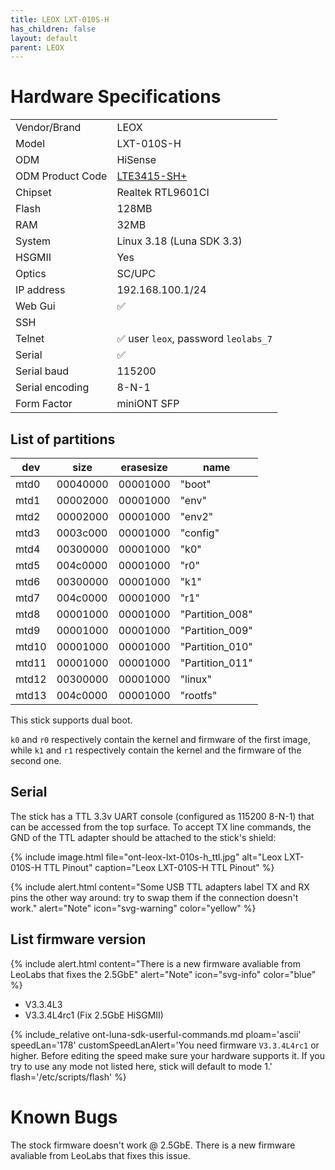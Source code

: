 ```yaml
---
title: LEOX LXT-010S-H
has_children: false
layout: default
parent: LEOX
---
```


# Hardware Specifications

|                  |                                         |
| ---------------- | --------------------------------------- |
| Vendor/Brand     | LEOX                                    |
| Model            | LXT-010S-H                              |
| ODM              | HiSense                                 |
| ODM Product Code | [LTE3415-SH+](/ont-hisense-lte3415-sh+) |
| Chipset          | Realtek RTL9601CI                       |
| Flash            | 128MB                                   |
| RAM              | 32MB                                    |
| System           | Linux 3.18 (Luna SDK 3.3)               |
| HSGMII           | Yes                                     |
| Optics           | SC/UPC                                  |
| IP address       | 192.168.100.1/24                        |
| Web Gui          | ✅                                      |
| SSH              |                                         |
| Telnet           | ✅ user `leox`, password `leolabs_7`    |
| Serial           | ✅                                      |
| Serial baud      | 115200                                  |
| Serial encoding  | 8-N-1                                   |
| Form Factor      | miniONT SFP                             |


## List of partitions

| dev   | size     | erasesize | name            |
| ----- | -------- | --------- | --------------- |
| mtd0  | 00040000 | 00001000  | "boot"          |
| mtd1  | 00002000 | 00001000  | "env"           |
| mtd2  | 00002000 | 00001000  | "env2"          |
| mtd3  | 0003c000 | 00001000  | "config"        |
| mtd4  | 00300000 | 00001000  | "k0"            |
| mtd5  | 004c0000 | 00001000  | "r0"            |
| mtd6  | 00300000 | 00001000  | "k1"            |
| mtd7  | 004c0000 | 00001000  | "r1"            |
| mtd8  | 00001000 | 00001000  | "Partition_008" |
| mtd9  | 00001000 | 00001000  | "Partition_009" |
| mtd10 | 00001000 | 00001000  | "Partition_010" |
| mtd11 | 00001000 | 00001000  | "Partition_011" |
| mtd12 | 00300000 | 00001000  | "linux"         |
| mtd13 | 004c0000 | 00001000  | "rootfs"        |

This stick supports dual boot. 

`k0` and `r0` respectively contain the kernel and firmware of the first image, while `k1` and `r1` respectively contain the kernel and the firmware of the second one.

## Serial

The stick has a TTL 3.3v UART console (configured as 115200 8-N-1) that can be accessed from the top surface. To accept TX line commands, the GND of the TTL adapter should be attached to the stick's shield:

{% include image.html file="ont-leox-lxt-010s-h_ttl.jpg" alt="Leox LXT-010S-H TTL Pinout" caption="Leox LXT-010S-H TTL Pinout" %}

{% include alert.html content="Some USB TTL adapters label TX and RX pins the other way around: try to swap them if the connection doesn't work." alert="Note"  icon="svg-warning" color="yellow" %}

## List firmware version

{% include alert.html content="There is a new firmware avaliable from LeoLabs that fixes the 2.5GbE" alert="Note" icon="svg-info" color="blue" %}

- V3.3.4L3
- V3.3.4L4rc1 (Fix 2.5GbE HiSGMII)

{% include_relative ont-luna-sdk-userful-commands.md ploam='ascii' speedLan='178' customSpeedLanAlert='You need firmware `V3.3.4L4rc1` or higher. Before editing the speed make sure your hardware supports it. If you try to use any mode not listed here, stick will default to mode 1.' flash='/etc/scripts/flash' %}

# Known Bugs

The stock firmware doesn't work @ 2.5GbE. There is a new firmware avaliable from LeoLabs that fixes this issue.